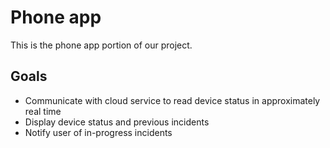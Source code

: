 # Phone app

This is the phone app portion of our project.

## Goals

- Communicate with cloud service to read device status in approximately real time
- Display device status and previous incidents
- Notify user of in-progress incidents
